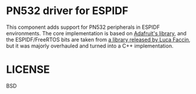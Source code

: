 # PN532 driver for ESPIDF

This component adds support for PN532 peripherals in ESPIDF environments. The core implementation is based on [Adafruit's library](https://github.com/adafruit/Adafruit-PN532), and the ESPIDF/FreeRTOS bits are taken from [a library released by Luca Faccin](https://github.com/lucafaccin/esp-pn532), but it was majorly overhauled and turned into a C++ implementation.

# LICENSE

BSD
